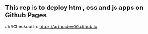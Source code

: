 ## This rep is to deploy html, css and js apps on Github Pages

###Checkout in: https://arthurdev06.github.io

